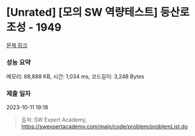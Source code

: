 # [Unrated] [모의 SW 역량테스트] 등산로 조성 - 1949 

[문제 링크](https://swexpertacademy.com/main/code/problem/problemDetail.do?contestProbId=AV5PoOKKAPIDFAUq) 

### 성능 요약

메모리: 68,888 KB, 시간: 1,034 ms, 코드길이: 3,248 Bytes

### 제출 일자

2023-10-11 19:18



> 출처: SW Expert Academy, https://swexpertacademy.com/main/code/problem/problemList.do